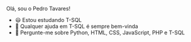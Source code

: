 Olá, sou o Pedro Tavares!

- 😃 Estou estudando T-SQL
- 🤔 Qualquer ajuda em T-SQL é sempre bem-vinda 
- 💬 Pergunte-me sobre Python, HTML, CSS, JavaScript, PHP e T-SQL
